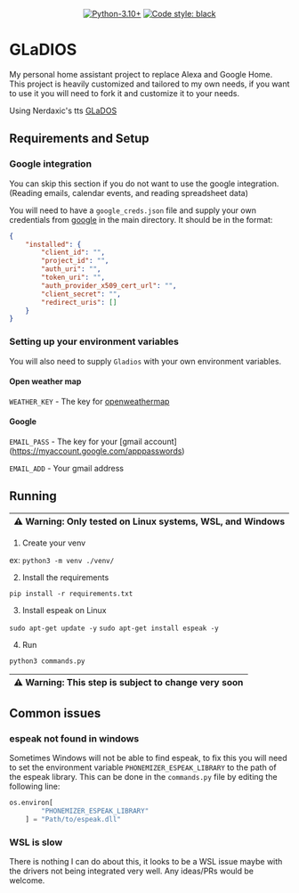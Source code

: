<p align="center">
<a href="https://www.python.org/downloads/release/python-3100/"><img alt="Python-3.10+" src="https://img.shields.io/badge/Python-3.10+-<COLOR>.svg"></a>
<a href="https://github.com/psf/black"><img alt="Code style: black" src="https://img.shields.io/badge/code%20style-black-000000.svg"></a>
</p>

# GLaDIOS

My personal home assistant project to replace Alexa and Google Home. This project is heavily customized and tailored to my own needs, if you want to use it you will need to fork it and customize it to your needs.

Using Nerdaxic's tts [GLaDOS](https://github.com/nerdaxic/glados-tts)

## Requirements and Setup

### Google integration
You can skip this section if you do not want to use the google integration. (Reading emails, calendar events, and reading spreadsheet data)

You will need to have a `google_creds.json` file and supply your own credentials from [google](https://console.cloud.google.com/apis/credentials) in the main directory. It should be in the format:

```json
{
    "installed": {
        "client_id": "",
        "project_id": "",
        "auth_uri": "",
        "token_uri": "",
        "auth_provider_x509_cert_url": "",
        "client_secret": "",
        "redirect_uris": []
    }
}
```
### Setting up your environment variables

You will also need to supply `Gladios` with your own environment variables.

#### Open weather map

`WEATHER_KEY` - The key for [openweathermap](https://openweathermap.org/api)

#### Google

`EMAIL_PASS` - The key for your [gmail account] (https://myaccount.google.com/apppasswords)

`EMAIL_ADD` - Your gmail address

## Running

| :warning: **Warning**: Only tested on Linux systems, WSL, and Windows |
| --------------------------------------------------------------------- |

1. Create your venv

ex: `python3 -m venv ./venv/`

2. Install the requirements

`pip install -r requirements.txt`

3. Install espeak on Linux

`sudo apt-get update -y`
`sudo apt-get install espeak -y`

4. Run

`python3 commands.py`

| :warning: **Warning**: This step is subject to change very soon |
| --------------------------------------------------------------- |

## Common issues

### espeak not found in windows
Sometimes Windows will not be able to find espeak, to fix this you will need to set the environment variable `PHONEMIZER_ESPEAK_LIBRARY` to the path of the espeak library. This can be done in the `commands.py` file by editing the following line:
```python
os.environ[
        "PHONEMIZER_ESPEAK_LIBRARY"
    ] = "Path/to/espeak.dll"
```

### WSL is slow
There is nothing I can do about this, it looks to be a WSL issue maybe with the drivers not being integrated very well. Any ideas/PRs would be welcome.